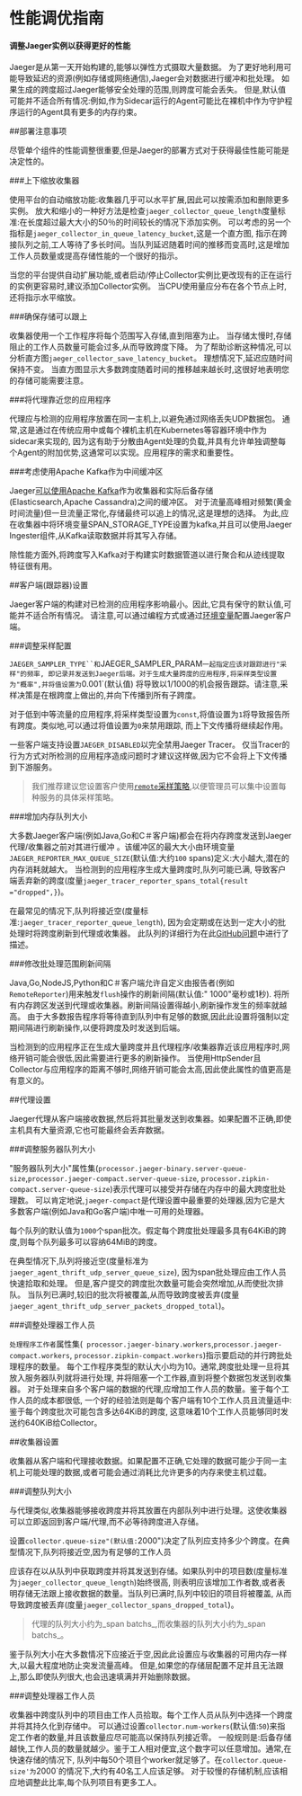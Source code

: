 # 性能调优指南

#### 调整Jaeger实例以获得更好的性能

Jaeger是从第一天开始构建的,能够以弹性方式摄取大量数据。
为了更好地利用可能导致延迟的资源(例如存储或网络通信),Jaeger会对数据进行缓冲和批处理。
如果生成的跨度超过Jaeger能够安全处理的范围,则跨度可能会丢失。
但是,默认值可能并不适合所有情况:例如,作为Sidecar运行的Agent可能比在裸机中作为守护程序运行的Agent具有更多的内存约束。

##部署注意事项

尽管单个组件的性能调整很重要,但是Jaeger的部署方式对于获得最佳性能可能是决定性的。

###上下缩放收集器

使用平台的自动缩放功能:收集器几乎可以水平扩展,因此可以按需添加和删除更多实例。
放大和缩小的一种好方法是检查`jaeger_collector_queue_length`度量标准:在长度超过最大大小的50％的时间较长的情况下添加实例。
可以考虑的另一个指标是`jaeger_collector_in_queue_latency_bucket`,这是一个直方图,
指示在跨接队列之前,工人等待了多长时间。当队列延迟随着时间的推移而变高时,这是增加工作人员数量或提高存储性能的一个很好的指示。

当您的平台提供自动扩展功能,或者启动/停止Collector实例比更改现有的正在运行的实例更容易时,建议添加Collector实例。
当CPU使用量应分布在各个节点上时,还将指示水平缩放。

###确保存储可以跟上

收集器使用一个工作程序将每个范围写入存储,直到阻塞为止。
当存储太慢时,存储阻止的工作人员数量可能会过多,从而导致跨度下降。
为了帮助诊断这种情况,可以分析直方图`jaeger_collector_save_latency_bucket`。
理想情况下,延迟应随时间保持不变。
当直方图显示大多数跨度随着时间的推移越来越长时,这很好地表明您的存储可能需要注意。

###将代理靠近您的应用程序

代理应与检测的应用程序放置在同一主机上,以避免通过网络丢失UDP数据包。
通常,这是通过在传统应用中或每个裸机主机在Kubernetes等容器环境中作为sidecar来实现的,
因为这有助于分散由Ag​​ent处理的负载,并具有允许单独调整每个Agent的附加优势,这通常可以实现。应用程序的需求和重要性。

###考虑使用Apache Kafka作为中间缓冲区

Jaeger[可以使用Apache Kafka](./architecture.md)作为收集器和实际后备存储(Elasticsearch,Apache Cassandra)之间的缓冲区。
对于流量高峰相对频繁(黄金时间流量)但一旦流量正常化,存储最终可以追上的情况,这是理想的选择。
为此,应在收集器中将环境变量SPAN_STORAGE_TYPE设置为kafka,并且可以使用Jaeger Ingester组件,从Kafka读取数据并将其写入存储。

除性能方面外,将跨度写入Kafka对于构建实时数据管道以进行聚合和从迹线提取特征很有用。

##客户端(跟踪器)设置

Jaeger客户端的构建对已检测的应用程序影响最小。因此,它具有保守的默认值,可能并不适合所有情况。
请注意,可以通过编程方式或通过[环境变量](./client-features.md)配置Jaeger客户端。

###调整采样配置

`JAEGER_SAMPLER_TYPE``和`JAEGER_SAMPLER_PARAM`一起指定应该对跟踪进行"采样"的频率,
即记录并发送到Jaeger后端。对于生成大量跨度的应用程序,将采样类型设置为"概率",并将值设置为`0.001`(默认值)
将导致以1/1000的机会报告跟踪。请注意,采样决策是在根跨度上做出的,并向下传播到所有子跨度。

对于低到中等流量的应用程序,将采样类型设置为`const`,将值设置为`1`将导致报告所有跨度。类似地,可以通过将值设置为`0`来禁用跟踪,
而上下文传播将继续起作用。

一些客户端支持设置`JAEGER_DISABLED`以完全禁用Jaeger Tracer。
仅当Tracer的行为方式对所检测的应用程序造成问题时才建议这样做,因为它不会将上下文传播到下游服务。

> 我们推荐建议您设置客户使用[`remote`采样策略](./sampling.md#收集器采样配置),以便管理员可以集中设置每种服务的具体采样策略。

###增加内存队列大小

大多数Jaeger客户端(例如Java,Go和C＃客户端)都会在将内存跨度发送到Jaeger代理/收集器之前对其进行缓冲
。该缓冲区的最大大小由环境变量`JAEGER_REPORTER_MAX_QUEUE_SIZE`(默认值:大约`100` spans)定义:大小越大,潜在的内存消耗就越大。
当检测到的应用程序生成大量跨度时,队列可能已满,
导致客户端丢弃新的跨度(度量`jaeger_tracer_reporter_spans_total{result ="dropped",}`)。

在最常见的情况下,队列将接近空(度量标准:`jaeger_tracer_reporter_queue_length`),
因为会定期或在达到一定大小的批处理时将跨度刷新到代理或收集器。
此队列的详细行为在此[GitHub问题](https://github.com/jaegertracing/jaeger-client-java/issues/607)中进行了描述。

###修改批处理范围刷新间隔

Java,Go,NodeJS,Python和C＃客户端允许自定义由报告者(例如`RemoteReporter`)用来触发`flush`操作的刷新间隔(默认值:" 1000"毫秒或1秒).
将所有内存跨区发送到代理或收集器。刷新间隔设置得越小,刷新操作发生的频率就越高。
由于大多数报告程序将等待直到队列中有足够的数据,因此此设置将强制以定期间隔进行刷新操作,以便将跨度及时发送到后端。

当检测到的应用程序正在生成大量跨度并且代理程序/收集器靠近该应用程序时,网络开销可能会很低,因此需要进行更多的刷新操作。
当使用HttpSender且Collector与应用程序的距离不够时,网络开销可能会太高,因此使此属性的值更高是有意义的。

##代理设置

Jaeger代理从客户端接收数据,然后将其批量发送到收集器。如果配置不正确,即使主机具有大量资源,它也可能最终会丢弃数据。

###调整服务器队列大小

"服务器队列大小"属性集(`processor.jaeger-binary.server-queue-size`,`processor.jaeger-compact.server-queue-size`,
`processor.zipkin-compact.server-queue-size`)表示代理可以接受并存储在内存中的最大跨度批处理数。
可以肯定地说,`jaeger-compact`是代理设置中最重要的处理器,因为它是大多数客户端(例如Java和Go客户端)中唯一可用的处理器。

每个队列的默认值为`1000`个span批次。假定每个跨度批处理最多具有64KiB的跨度,则每个队列最多可以容纳64MiB的跨度。

在典型情况下,队列将接近空(度量标准为`jaeger_agent_thrift_udp_server_queue_size`),
因为span批处理应由工作人员快速拾取和处理。
但是,客户提交的跨度批次数量可能会突然增加,从而使批次排队。
当队列已满时,较旧的批次将被覆盖,从而导致跨度被丢弃(度量`jaeger_agent_thrift_udp_server_packets_dropped_total`)。

###调整处理器工作人员

`处理程序工作者`属性集(` processor.jaeger-binary.workers`,`processor.jaeger-compact.workers`,
`processor.zipkin-compact.workers`)指示要启动的并行跨批处理程序的数量。
每个工作程序类型的默认大小均为10。通常,跨度批处理一旦将其放入服务器队列就将进行处理,
并将阻塞一个工作器,直到将整个数据包发送到收集器。
对于处理来自多个客户端的数据的代理,应增加工作人员的数量。鉴于每个工作人员的成本都很低,
一个好的经验法则是每个客户端有10个工作人员且流量适中:鉴于每个跨度批次可能包含多达64KiB的跨度,
这意味着10个工作人员能够同时发送约640KiB给Collector。

##收集器设置

收集器从客户端和代理接收数据。如果配置不正确,它处理的数据可能少于同一主机上可能处理的数据,或者可能会通过消耗比允许更多的内存来使主机过载。

###调整队列大小

与代理类似,收集器能够接收跨度并将其放置在内部队列中进行处理。这使收集器可以立即返回到客户端/代理,而不必等待跨度进入存储。

设置`collector.queue-size"(默认值:`2000")决定了队列应支持多少个跨度。在典型情况下,队列将接近空,因为有足够的工作人员



应该存在以从队列中获取跨度并将其发送到存储。如果队列中的项目数(度量标准为`jaeger_collector_queue_length`)始终很高,
则表明应该增加工作者数,或者表明存储无法跟上接收数据的数量。当队列已满时,队列中较旧的项目将被覆盖,
从而导致跨度被丢弃(度量`jaeger_collector_spans_dropped_total`)。

> 代理的队列大小约为_span batchs_,而收集器的队列大小约为_span batchs_。

鉴于队列大小在大多数情况下应接近于空,因此此设置应与收集器的可用内存一样大,以最大程度地防止突发流量高峰。
但是,如果您的存储层配置不足并且无法跟上,那么即使队列很大,也会迅速填满并开始删除数据。

###调整处理器工作人员

收集器中跨度队列中的项目由工作人员拾取。每个工作人员从队列中选择一个跨度并将其持久化到存储中。
可以通过设置`collector.num-workers`(默认值:`50`)来指定工作者的数量,并且该数量应尽可能高以保持队列接近零。
一般规则是:后备存储越快,工作人员的数量就越少。鉴于工人相对便宜,这个数字可以任意增加。通常,在快速存储的情况下,
队列中每50个项目个worker就足够了。在`collector.queue-size'为`2000`的情况下,大约有40名工人应该足够。
对于较慢的存储机制,应该相应地调整此比率,每个队列项目有更多工人。
